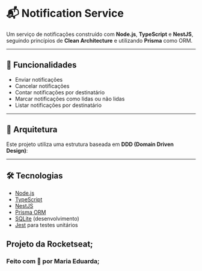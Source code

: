 # 📬 Notification Service

Um serviço de notificações construído com **Node.js**, **TypeScript** e **NestJS**, seguindo princípios de **Clean Architecture** e utilizando **Prisma** como ORM.

---

## 🚀 Funcionalidades

- Enviar notificações
- Cancelar notificações
- Contar notificações por destinatário
- Marcar notificações como lidas ou não lidas
- Listar notificações por destinatário

---

## 🧠 Arquitetura

Este projeto utiliza uma estrutura baseada em **DDD (Domain Driven Design)**:

---

## 🛠️ Tecnologias

- [Node.js](https://nodejs.org/)
- [TypeScript](https://www.typescriptlang.org/)
- [NestJS](https://nestjs.com/)
- [Prisma ORM](https://www.prisma.io/)
- [SQLite](https://www.sqlite.org/) (desenvolvimento)
- [Jest](https://jestjs.io/) para testes unitários

## Projeto da Rocketseat;
### Feito com 💙 por Maria Eduarda;
